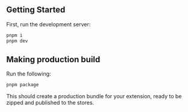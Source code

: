 ## Getting Started
First, run the development server:

```bash
pnpm i
pnpm dev
```

## Making production build

Run the following:

```bash
pnpm package
```
This should create a production bundle for your extension, ready to be zipped and published to the stores.